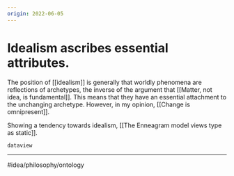 ```yaml
---
origin: 2022-06-05
---
```

# Idealism ascribes essential attributes. 
The position of [[idealism]] is generally that worldly phenomena are reflections of archetypes, the inverse of the argument that [[Matter, not idea, is fundamental]]. This means that they have an essential attachment to the unchanging archetype. However, in my opinion, [[Change is omnipresent]]. 

Showing a tendency towards idealism, [[The Enneagram model views type as static]]. 

```
dataview

```

---
#idea/philosophy/ontology 